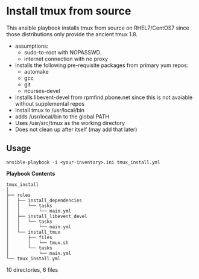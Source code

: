 # Install tmux from source #

This ansible playbook installs tmux from source on RHEL7/CentOS7 since those distributions only provide the ancient tmux 1.8.

* assumptions:
    * sudo-to-root with NOPASSWD.
    * internet connection with no proxy
* installs the following pre-requisite packages from primary yum repos:
    * automake
    * gcc
    * git
    * ncurses-devel
* installs libevent-devel from rpmfind.pbone.net since this is not avaiable without supplemental repos
* Install tmux to /usr/local/bin
* adds /usr/local/bin to the global PATH
* Uses /usr/src/tmux as the working directory
* Does not clean up after itself (may add that later)

## Usage ##

`ansible-playbook -i <your-inventory>.ini tmux_install.yml`

**Playbook Contents**

```
tmux_install
│
├── roles
│   ├── install_dependencies
│   │   └── tasks
│   │       └── main.yml
│   ├── install_libevent_devel
│   │   └── tasks
│   │       └── main.yml
│   └── install_tmux
│       ├── files
│       │   └── tmux.sh
│       └── tasks
│           └── main.yml
└── tmux_install.yml
```

10 directories, 6 files
